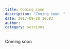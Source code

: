 ```yaml
---
title: Coming soon　
description: "Coming soon　"
date: 2017-09-28 10:03
author: 
category: sessions
---
```

Coming soon　